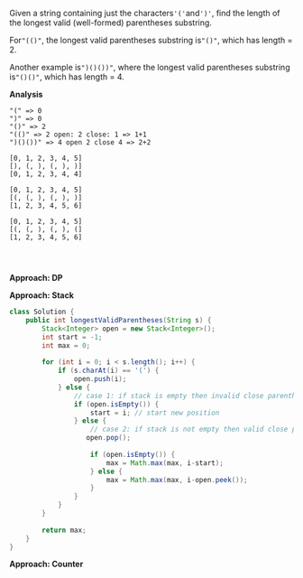 Given a string containing just the characters`'('`and`')'`, find the length of the longest valid \(well-formed\) parentheses substring.

For`"(()"`, the longest valid parentheses substring is`"()"`, which has length = 2.

Another example is`")()())"`, where the longest valid parentheses substring is`"()()"`, which has length = 4.

**Analysis**

```
"(" => 0
")" => 0
"()" => 2
"(()" => 2 open: 2 close: 1 => 1+1
")()())" => 4 open 2 close 4 => 2+2

[0, 1, 2, 3, 4, 5]
[), (, ), (, ), )] 
[0, 1, 2, 3, 4, 4]

[0, 1, 2, 3, 4, 5]
[(, (, ), (, ), )] 
[1, 2, 3, 4, 5, 6]

[0, 1, 2, 3, 4, 5]
[(, (, ), (, ), (]
[1, 2, 3, 4, 5, 6]




```

**Approach: DP**



**Approach: Stack**

```java
class Solution {
    public int longestValidParentheses(String s) {
        Stack<Integer> open = new Stack<Integer>();
        int start = -1;
        int max = 0;
        
        for (int i = 0; i < s.length(); i++) {
            if (s.charAt(i) == '(') {
                open.push(i);
            } else {
                // case 1: if stack is empty then invalid close parenthesis found
                if (open.isEmpty()) {
                    start = i; // start new position
                } else {
                    // case 2: if stack is not empty then valid close parenthesis found
                   open.pop();
                    
                    if (open.isEmpty()) {
                        max = Math.max(max, i-start);
                    } else {
                        max = Math.max(max, i-open.peek());
                    }
                }
            }
        }
        
        return max;
    }
}
```

**Approach: Counter**



